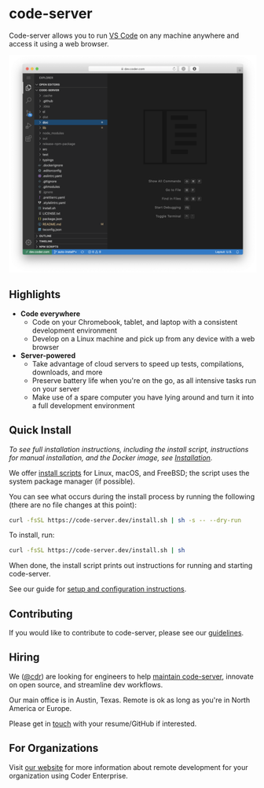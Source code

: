 # code-server

Code-server allows you to run [VS Code](https://github.com/Microsoft/vscode) on any machine anywhere and access it using a web browser.

![Screenshot](./docs/assets/screenshot.png)

## Highlights

- **Code everywhere**
  - Code on your Chromebook, tablet, and laptop with a consistent development environment
  - Develop on a Linux machine and pick up from any device with a web browser
- **Server-powered**
  - Take advantage of cloud servers to speed up tests, compilations, downloads, and more
  - Preserve battery life when you're on the go, as all intensive tasks run on your server
  - Make use of a spare computer you have lying around and turn it into a full development environment

## Quick Install

*To see full installation instructions, including the install script, instructions for manual installation, and the Docker image, see [Installation](./docs/install.md).*

We offer [install scripts](./install.sh) for Linux, macOS, and FreeBSD; the script uses the system package manager (if possible).

You can see what occurs during the install process by running the following (there are no file changes at this point):

```bash
curl -fsSL https://code-server.dev/install.sh | sh -s -- --dry-run
```

To install, run:

```bash
curl -fsSL https://code-server.dev/install.sh | sh
```

When done, the install script prints out instructions for running and starting code-server.

See our guide for [setup and configuration instructions](./docs/guide.md).

## Contributing

If you would like to contribute to code-server, please see our [guidelines](./docs/CONTRIBUTING.md).

## Hiring

We ([@cdr](https://github.com/cdr)) are looking for engineers to help [maintain
code-server](https://jobs.lever.co/coder/e40becde-2cbd-4885-9029-e5c7b0a734b8), innovate on open source, and streamline dev workflows.

Our main office is in Austin, Texas. Remote is ok as long as
you're in North America or Europe.

Please get in [touch](mailto:jobs@coder.com) with your resume/GitHub if interested.

## For Organizations

Visit [our website](https://coder.com) for more information about remote development for your organization using Coder Enterprise.
